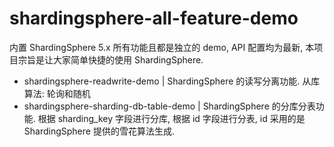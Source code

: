 # shardingsphere-all-feature-demo
内置 ShardingSphere 5.x 所有功能且都是独立的 demo, API 配置均为最新, 本项目宗旨是让大家简单快捷的使用 ShardingSphere.


- shardingsphere-readwrite-demo         | ShardingSphere 的读写分离功能. 从库算法: 轮询和随机
- shardingsphere-sharding-db-table-demo | ShardingSphere 的分库分表功能. 根据 sharding_key 字段进行分库, 根据 id 字段进行分表, id 采用的是 ShardingSphere 提供的雪花算法生成. 
